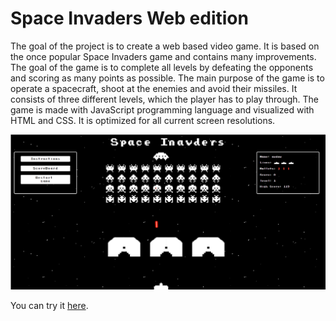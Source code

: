 # Space Invaders Web edition
The goal of the project is to create a web based video game. It is based on the once popular Space Invaders game and contains many improvements. The goal of the game is to complete all levels by defeating the opponents and scoring as many points as possible. The main purpose of the game is to operate a spacecraft, shoot at the enemies and avoid their missiles. It consists of three different levels, which the player has to play through. The game is made with JavaScript programming language and visualized with HTML and CSS. It is optimized for all current screen resolutions. 

  
  
<img src="https://github.com/mevljas/SpaceInvaders_Web/blob/master/image.png" /> 

You can try it [here](https://mevljas.github.io/SpaceInvaders_Web/).

